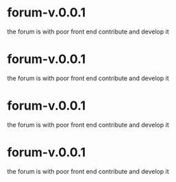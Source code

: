 # forum-v.0.0.1
the forum is with poor front end contribute and develop it
# forum-v.0.0.1
the forum is with poor front end contribute and develop it
# forum-v.0.0.1
the forum is with poor front end contribute and develop it
# forum-v.0.0.1
the forum is with poor front end contribute and develop it
